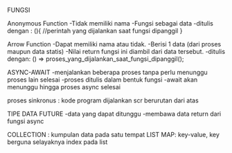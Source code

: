 FUNGSI

Anonymous Function
-Tidak memiliki nama
-Fungsi sebagai data
-ditulis dengan :
(){
	//perintah yang dijalankan saat fungsi dipanggil
}

Arrow Function
-Dapat memiliki nama atau tidak.
-Berisi 1 data (dari proses maupun data statis)
-Nilai return fungsi ini diambil dari data tersebut.
-ditulis dengan:
() => proses_yang_dijalankan_saat_fungsi_dipanggil();


ASYNC-AWAIT
-menjalankan beberapa proses tanpa perlu menunggu proses lain selesai
-proses ditulis dalam bentuk fungsi
-await akan menunggu hingga proses async selesai

proses sinkronus : kode program dijalankan scr berurutan dari atas


TIPE DATA FUTURE
-data yang dapat ditunggu
-membawa data return dari fungsi async


COLLECTION : kumpulan data pada satu tempat
LIST
MAP: key-value, key berguna selayaknya index pada list